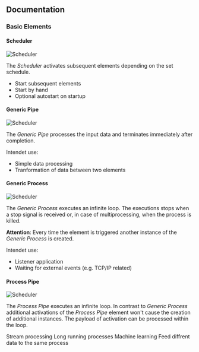 ## Documentation


### Basic Elements

#### Scheduler
<img src="https://github.com/hANSIc99/Pythonic/blob/master/src/Pythonic/public_html/static/Scheduler.png" alt="Scheduler">

The *Scheduler* activates subsequent elements depending on the set schedule.

- Start subsequent elements
- Start by hand
- Optional autostart on startup

#### Generic Pipe
<img src="https://github.com/hANSIc99/Pythonic/blob/master/src/Pythonic/public_html/static/GenericPipe.png" alt="Scheduler">

The *Generic Pipe* processes the input data and terminates immediately after completion.

Intendet use: 
- Simple data processing
- Tranformation of data between two elements

#### Generic Process
<img src="https://github.com/hANSIc99/Pythonic/blob/master/src/Pythonic/public_html/static/GenericProcess.png" alt="Scheduler">

The *Generic Process* executes an infinite loop. The executions stops when a stop signal is received or, in case of multiprocessing, when the process is killed.

**Attention**: Every time the element is triggered another instance of the *Generic Process* is created.

Intendet use: 
- Listener application
- Waiting for external events (e.g. TCP/IP related)

#### Process Pipe
<img src="https://github.com/hANSIc99/Pythonic/blob/master/src/Pythonic/public_html/static/ProcessPipe.png" alt="Scheduler">

The *Process Pipe* executes an infinite loop. In contrast to *Generic Process* additional activations of the *Process Pipe* element won't cause
the creation of additional instances. The payload of activation can be processed within the loop.

Stream processing
Long running processes
Machine learning
Feed diffrent data to the same process

